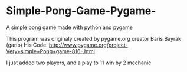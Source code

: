 # Simple-Pong-Game-Pygame-
A simple pong game made with python and pygame

This program was originaly created by pygame.org creator Baris Bayrak (garib) 
His Code: http://www.pygame.org/project-Very+simple+Pong+game-816-.html

I just added two players, and a play to 11 win by 2 mechanic
